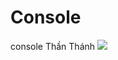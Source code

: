 # Console
console Thần Thánh 
<img src="https://gildedleggings.files.wordpress.com/2014/06/5-coding-challenges-to-help-you-train-your-brain.jpg" >
